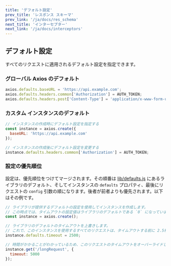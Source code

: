 ```yaml
---
title: 'デフォルト設定'
prev_title: 'レスポンス スキーマ'
prev_link: '/ja/docs/res_schema'
next_title: 'インターセプター'
next_link: '/ja/docs/interceptors'
---
```


## デフォルト設定

すべてのリクエストに適用されるデフォルト設定を指定できます。

### グローバル Axios のデフォルト

```js
axios.defaults.baseURL = 'https://api.example.com';
axios.defaults.headers.common['Authorization'] = AUTH_TOKEN;
axios.defaults.headers.post['Content-Type'] = 'application/x-www-form-urlencoded';
```

### カスタム インスタンスのデフォルト

```js
// インスタンスの作成時にデフォルト設定を指定する
const instance = axios.create({
  baseURL: 'https://api.example.com'
});

// インスタンスの作成後にデフォルト設定を変更する
instance.defaults.headers.common['Authorization'] = AUTH_TOKEN;
```

### 設定の優先順位

設定は、優先順位をつけてマージされます。その順番は [lib/defaults.js](https://github.com/axios/axios/blob/v1.x/lib/defaults.js#L28) にあるライブラリのデフォルト、そしてインスタンスの `defaults` プロパティ、最後にリクエストの `config` 引数の順になります。後者が前者よりも優先されます。以下はその例です。

```js
// ライブラリが提供するデフォルトの設定を使用してインスタンスを作成します。
// この時点では、タイムアウトの設定値はライブラリのデフォルトである `0` になっています。
const instance = axios.create();

// ライブラリのデフォルトのタイムアウトを上書きします。
// これで、このインスタンスを使用するすべてのリクエストは、タイムアウトする前に 2.5秒待機します。
instance.defaults.timeout = 2500;

// 時間がかかることがわかっているため、このリクエストのタイムアウトをオーバーライドします。
instance.get('/longRequest', {
  timeout: 5000
});
```
